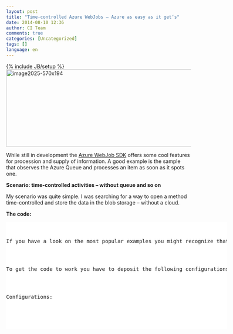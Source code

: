 ```yaml
---
layout: post
title: "Time-controlled Azure WebJobs – Azure as easy as it get‘s"
date: 2014-08-10 12:36
author: CI Team
comments: true
categories: [Uncategorized]
tags: []
language: en
---
```

{% include JB/setup %}
<a href="{{BASE_PATH}}/assets/wp-images-en/image2025-570x194.png"><img title="image2025-570x194" style="border-top: 0px; border-right: 0px; background-image: none; border-bottom: 0px; padding-top: 0px; padding-left: 0px; border-left: 0px; display: inline; padding-right: 0px" border="0" alt="image2025-570x194" src="{{BASE_PATH}}/assets/wp-images-en/image2025-570x194_thumb.png" width="583" height="211"></a>

<p>While still in development the <a href="http://www.hanselman.com/blog/IntroducingWindowsAzureWebJobs.aspx">Azure WebJob SDK</a> offers some cool features for procession and supply of information. A good example is the sample that observes the Azure Queue and processes an item as soon as it spots one. </p> 
<p><b>Scenario: time-controlled activities – without queue and so on </b></p>
<p>My scenario was quite simple. I was searching for a way to open a method time-controlled and store the data in the blob storage – without a cloud. </p>

<p><b>The code:</b></p> 

<div id="scid:9D7513F9-C04C-4721-824A-2B34F0212519:ff9df87c-2082-40b7-b126-57c03df5d0d8" class="wlWriterEditableSmartContent" style="float: none; padding-bottom: 0px; padding-top: 0px; padding-left: 0px; margin: 0px; display: inline; padding-right: 0px"><pre style=" width: 602px; height: 292px;background-color:White;overflow: auto;"><div><!--

Code highlighting produced by Actipro CodeHighlighter (freeware)
http://www.CodeHighlighter.com/

--><span style="color: #800080;">1</span><span style="color: #000000;">: </span><span style="color: #0000FF;">class</span><span style="color: #000000;"> Program
   </span><span style="color: #800080;">2</span><span style="color: #000000;">:     {
   </span><span style="color: #800080;">3</span><span style="color: #000000;">:         </span><span style="color: #0000FF;">static</span><span style="color: #000000;"> </span><span style="color: #0000FF;">void</span><span style="color: #000000;"> Main(</span><span style="color: #0000FF;">string</span><span style="color: #000000;">[] args)
   </span><span style="color: #800080;">4</span><span style="color: #000000;">:         {
   </span><span style="color: #800080;">5</span><span style="color: #000000;">:             JobHost host </span><span style="color: #000000;">=</span><span style="color: #000000;"> </span><span style="color: #0000FF;">new</span><span style="color: #000000;"> JobHost();
   </span><span style="color: #800080;">6</span><span style="color: #000000;">:             host.Call(</span><span style="color: #0000FF;">typeof</span><span style="color: #000000;">(Program).GetMethod(</span><span style="color: #800000;">&quot;</span><span style="color: #800000;">WriteFile</span><span style="color: #800000;">&quot;</span><span style="color: #000000;">));
   </span><span style="color: #800080;">7</span><span style="color: #000000;">:         }
   </span><span style="color: #800080;">8</span><span style="color: #000000;">:  
   </span><span style="color: #800080;">9</span><span style="color: #000000;">:         [NoAutomaticTrigger]
  </span><span style="color: #800080;">10</span><span style="color: #000000;">:         </span><span style="color: #0000FF;">public</span><span style="color: #000000;"> </span><span style="color: #0000FF;">static</span><span style="color: #000000;"> </span><span style="color: #0000FF;">void</span><span style="color: #000000;"> WriteFile([Blob(</span><span style="color: #800000;">&quot;</span><span style="color: #800000;">container/foobar.txt</span><span style="color: #800000;">&quot;</span><span style="color: #000000;">)]TextWriter writer)
  </span><span style="color: #800080;">11</span><span style="color: #000000;">:         {
  </span><span style="color: #800080;">12</span><span style="color: #000000;">:             writer.WriteLine(</span><span style="color: #800000;">&quot;</span><span style="color: #800000;">Hello World...</span><span style="color: #800000;">&quot;</span><span style="color: #000000;"> </span><span style="color: #000000;">+</span><span style="color: #000000;"> DateTime.UtcNow.ToShortDateString() </span><span style="color: #000000;">+</span><span style="color: #000000;"> </span><span style="color: #800000;">&quot;</span><span style="color: #800000;"> - </span><span style="color: #800000;">&quot;</span><span style="color: #000000;"> </span><span style="color: #000000;">+</span><span style="color: #000000;"> DateTime.UtcNow.ToShortTimeString());
  </span><span style="color: #800080;">13</span><span style="color: #000000;">:         }
  </span><span style="color: #800080;">14</span><span style="color: #000000;">:     }</span></div></pre><!-- Code inserted with Steve Dunn's Windows Live Writer Code Formatter Plugin.  http://dunnhq.com --></div>
  
<p>If you have a look on the most popular examples you might recognize that the method “RunAndBlock” won’t be started. That is also not necessary since the program will be “woken” by the scheduler to open the “write” method. </p> 

<p>To get the code to work you have to deposit the following configurations. Afterwards you are able to zip the whole console application and upload it into the Azure portal and configure the scheduler. </p> 

<p>Configurations:</p>

<div id="scid:9D7513F9-C04C-4721-824A-2B34F0212519:6a342399-8728-4682-b099-292e5b3f8e7e" class="wlWriterEditableSmartContent" style="float: none; padding-bottom: 0px; padding-top: 0px; padding-left: 0px; margin: 0px; display: inline; padding-right: 0px"><pre style=" width: 704px; height: 312px;background-color:White;overflow: auto;"><div><!--

Code highlighting produced by Actipro CodeHighlighter (freeware)
http://www.CodeHighlighter.com/

--><span style="color: #000000;">  </span><span style="color: #800080;">1</span><span style="color: #000000;">: </span><span style="color: #000000;">&lt;?</span><span style="color: #000000;">xml version</span><span style="color: #000000;">=</span><span style="color: #800000;">&quot;</span><span style="color: #800000;">1.0</span><span style="color: #800000;">&quot;</span><span style="color: #000000;"> encoding</span><span style="color: #000000;">=</span><span style="color: #800000;">&quot;</span><span style="color: #800000;">utf-8</span><span style="color: #800000;">&quot;</span><span style="color: #000000;"> </span><span style="color: #000000;">?&gt;</span><span style="color: #000000;">
   </span><span style="color: #800080;">2</span><span style="color: #000000;">: </span><span style="color: #000000;">&lt;</span><span style="color: #000000;">configuration</span><span style="color: #000000;">&gt;</span><span style="color: #000000;">
   </span><span style="color: #800080;">3</span><span style="color: #000000;">:   </span><span style="color: #000000;">&lt;</span><span style="color: #000000;">connectionStrings</span><span style="color: #000000;">&gt;</span><span style="color: #000000;">
   </span><span style="color: #800080;">4</span><span style="color: #000000;">:     </span><span style="color: #000000;">&lt;</span><span style="color: #000000;">add name</span><span style="color: #000000;">=</span><span style="color: #800000;">&quot;</span><span style="color: #800000;">AzureJobsDashboard</span><span style="color: #800000;">&quot;</span><span style="color: #000000;"> connectionString</span><span style="color: #000000;">=</span><span style="color: #800000;">&quot;</span><span style="color: #800000;">DefaultEndpointsProtocol=https;AccountName=...;AccountKey=...</span><span style="color: #800000;">&quot;</span><span style="color: #000000;">/&gt;</span><span style="color: #000000;">
   </span><span style="color: #800080;">5</span><span style="color: #000000;">:     </span><span style="color: #000000;">&lt;</span><span style="color: #000000;">add name</span><span style="color: #000000;">=</span><span style="color: #800000;">&quot;</span><span style="color: #800000;">AzureJobsStorage</span><span style="color: #800000;">&quot;</span><span style="color: #000000;"> connectionString</span><span style="color: #000000;">=</span><span style="color: #800000;">&quot;</span><span style="color: #800000;">DefaultEndpointsProtocol=https;AccountName=...;AccountKey=...</span><span style="color: #800000;">&quot;</span><span style="color: #000000;">/&gt;</span><span style="color: #000000;">
   </span><span style="color: #800080;">6</span><span style="color: #000000;">:   </span><span style="color: #000000;">&lt;/</span><span style="color: #000000;">connectionStrings</span><span style="color: #000000;">&gt;</span><span style="color: #000000;">
   </span><span style="color: #800080;">7</span><span style="color: #000000;">:   </span><span style="color: #000000;">&lt;</span><span style="color: #000000;">startup</span><span style="color: #000000;">&gt;</span><span style="color: #000000;">
   </span><span style="color: #800080;">8</span><span style="color: #000000;">:     </span><span style="color: #000000;">&lt;</span><span style="color: #000000;">supportedRuntime version</span><span style="color: #000000;">=</span><span style="color: #800000;">&quot;</span><span style="color: #800000;">v4.0</span><span style="color: #800000;">&quot;</span><span style="color: #000000;"> sku</span><span style="color: #000000;">=</span><span style="color: #800000;">&quot;</span><span style="color: #800000;">.NETFramework,Version=v4.5</span><span style="color: #800000;">&quot;</span><span style="color: #000000;"> </span><span style="color: #000000;">/&gt;</span><span style="color: #000000;">
   </span><span style="color: #800080;">9</span><span style="color: #000000;">:   </span><span style="color: #000000;">&lt;/</span><span style="color: #000000;">startup</span><span style="color: #000000;">&gt;</span><span style="color: #000000;">
  </span><span style="color: #800080;">10</span><span style="color: #000000;">: </span><span style="color: #000000;">&lt;/</span><span style="color: #000000;">configuration</span><span style="color: #000000;">&gt;</span></div></pre><!-- Code inserted with Steve Dunn's Windows Live Writer Code Formatter Plugin.  http://dunnhq.com --></div>
  
<p><b>After the upload:</b></p> 

<p>The “WebJobs” are living inside the Azure Website. If you require a constantly running WebJob you have to make sure that the Azure website runs with “AlwaysOn=True”!</p> 

<p><img title="image" style="border-top: 0px; border-right: 0px; background-image: none; border-bottom: 0px; padding-top: 0px; padding-left: 0px; border-left: 0px; padding-right: 0px" border="0" alt="image" src="{{BASE_PATH}}/assets/wp-images-de/image_thumb1160.png" width="570" height="119"></p> 

<p>There is also a small administration portal for the WebJobs:</p> 

<p><img title="image" style="border-top: 0px; border-right: 0px; background-image: none; border-bottom: 0px; padding-top: 0px; padding-left: 0px; border-left: 0px; padding-right: 0px" border="0" alt="image" src="{{BASE_PATH}}/assets/wp-images-de/image_thumb1161.png" width="570" height="354"></p> 

<p>On the storage side a container will be created – including the container I’m using n the console.</p> 

<p><img title="image" style="border-top: 0px; border-right: 0px; background-image: none; border-bottom: 0px; padding-top: 0px; padding-left: 0px; border-left: 0px; padding-right: 0px" border="0" alt="image" src="{{BASE_PATH}}/assets/wp-images-de/image_thumb1162.png" width="570" height="152"></p>

<p>And of course the data is also available:</p>

<p><img title="image" style="border-top: 0px; border-right: 0px; background-image: none; border-bottom: 0px; padding-top: 0px; padding-left: 0px; border-left: 0px; padding-right: 0px" border="0" alt="image" src="{{BASE_PATH}}/assets/wp-images-de/image_thumb1163.png" width="570" height="166"></p> 

<p><b>Result</b></p> 

<p>The first steps seem easy but at the same time quite clever. I like that so far. </p> 
<p>The (not to complicated) code is from a developer of the WebJob team on <a href="http://stackoverflow.com/questions/24486765/scheduled-azure-webjob-but-noautomatictrigger-method-not-invoked">Stackoverflow</a>. Of course it is also available on <a href="https://github.com/Code-Inside/Samples/tree/master/2014/WebJobsPlayground">GitHub</a>.</p> 
